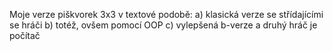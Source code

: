 Moje verze piškvorek 3x3 v textové podobě:
a) klasická verze se střídajícími se hráči
b) totéž, ovšem pomocí OOP
c) vylepšená b-verze a druhý hráč je počítač